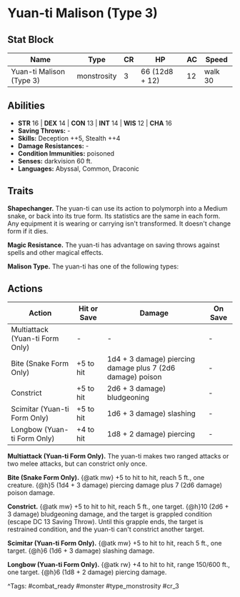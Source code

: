 # Yuan-ti Malison (Type 3)

## Stat Block

| Name | Type | CR | HP | AC | Speed |
|------|------|----|----|----|-------|
| Yuan-ti Malison (Type 3) | monstrosity | 3 | 66 (12d8 + 12) | 12 | walk 30 |

## Abilities

- **STR** 16 | **DEX** 14 | **CON** 13 | **INT** 14 | **WIS** 12 | **CHA** 16
- **Saving Throws:** -  
- **Skills:** Deception ++5, Stealth ++4  
- **Damage Resistances:** -  
- **Condition Immunities:** poisoned  
- **Senses:** darkvision 60 ft.  
- **Languages:** Abyssal, Common, Draconic

## Traits

**Shapechanger.** The yuan-ti can use its action to polymorph into a Medium snake, or back into its true form. Its statistics are the same in each form. Any equipment it is wearing or carrying isn't transformed. It doesn't change form if it dies.

**Magic Resistance.** The yuan-ti has advantage on saving throws against spells and other magical effects.

**Malison Type.** The yuan-ti has one of the following types:


## Actions

| Action | Hit or Save | Damage | On Save |
|--------|--------------|--------|----------|
| Multiattack (Yuan-ti Form Only) | - | - | - |
| Bite (Snake Form Only) | +5 to hit | 1d4 + 3 damage) piercing damage plus 7 (2d6 damage) poison | - |
| Constrict | +5 to hit | 2d6 + 3 damage) bludgeoning | - |
| Scimitar (Yuan-ti Form Only) | +5 to hit | 1d6 + 3 damage) slashing | - |
| Longbow (Yuan-ti Form Only) | +4 to hit | 1d8 + 2 damage) piercing | - |

**Multiattack (Yuan-ti Form Only).** The yuan-ti makes two ranged attacks or two melee attacks, but can constrict only once.

**Bite (Snake Form Only).** {@atk mw} +5 to hit to hit, reach 5 ft., one creature. {@h}5 (1d4 + 3 damage) piercing damage plus 7 (2d6 damage) poison damage.

**Constrict.** {@atk mw} +5 to hit to hit, reach 5 ft., one target. {@h}10 (2d6 + 3 damage) bludgeoning damage, and the target is grappled condition (escape DC 13 Saving Throw). Until this grapple ends, the target is restrained condition, and the yuan-ti can't constrict another target.

**Scimitar (Yuan-ti Form Only).** {@atk mw} +5 to hit to hit, reach 5 ft., one target. {@h}6 (1d6 + 3 damage) slashing damage.

**Longbow (Yuan-ti Form Only).** {@atk rw} +4 to hit to hit, range 150/600 ft., one target. {@h}6 (1d8 + 2 damage) piercing damage.


^Tags: #combat_ready #monster #type_monstrosity #cr_3